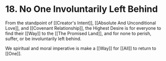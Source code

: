 # 18. No One Involuntarily Left Behind

From the standpoint of [[Creator's Intent]], [[Absolute And Unconditional Love]], and [[Covenant Relationship]], the Highest Desire is for everyone to find their [[Way]] to the [[The Promised Land]], and for none to perish, suffer, or be involuntarily left behind. 

We spiritual and moral imperative is make a [[Way]] for [[All]] to return to [[One]]. 
